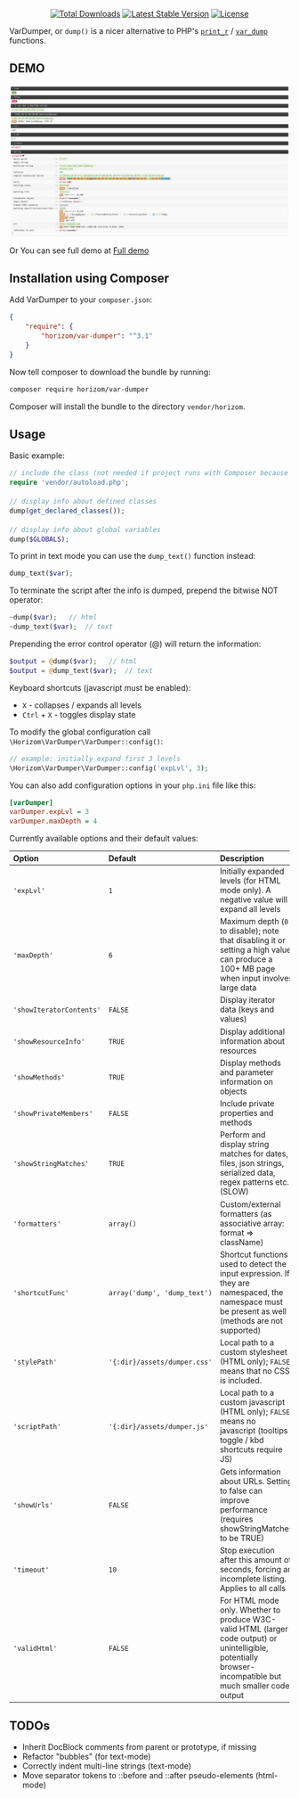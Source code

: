 <p align="center">
<a href="https://packagist.org/packages/horizom/var-dumper"><img src="https://poser.pugx.org/horizom/var-dumper/d/total.svg" alt="Total Downloads"></a>
<a href="https://packagist.org/packages/horizom/var-dumper"><img src="https://poser.pugx.org/horizom/var-dumper/v/stable.svg" alt="Latest Stable Version"></a>
<a href="https://packagist.org/packages/horizom/var-dumper"><img src="https://poser.pugx.org/horizom/var-dumper/license.svg" alt="License"></a>
</p>

VarDumper, or `dump()` is a nicer alternative to PHP's [`print_r`](http://php.net/manual/en/function.print-r.php) / [`var_dump`](http://php.net/manual/en/function.var-dump.php) functions.

## DEMO

<img src="var-dumper.jpg"><br>

Or You can see full demo at [Full demo](var-dumper-full-demo.jpg)

## Installation using Composer

Add VarDumper to your `composer.json`:

```json
{
    "require": {
        "horizom/var-dumper": "^3.1"
    }
}
```

Now tell composer to download the bundle by running:

```bash
composer require horizom/var-dumper
```

Composer will install the bundle to the directory `vendor/horizom`.

## Usage

Basic example:

```php
// include the class (not needed if project runs with Composer because it's auto-loaded)
require 'vendor/autoload.php';

// display info about defined classes
dump(get_declared_classes());

// display info about global variables
dump($GLOBALS);
```

To print in text mode you can use the `dump_text()` function instead:

```php
dump_text($var);
```

To terminate the script after the info is dumped, prepend the bitwise NOT operator:

```php
~dump($var);   // html
~dump_text($var);  // text
```

Prepending the error control operator (@) will return the information:

```php
$output = @dump($var);   // html
$output = @dump_text($var);  // text
```

Keyboard shortcuts (javascript must be enabled):

- `X` - collapses / expands all levels
- `Ctrl` + `X` - toggles display state

To modify the global configuration call `\Horizom\VarDumper\VarDumper::config()`:

```php
// example: initially expand first 3 levels
\Horizom\VarDumper\VarDumper::config('expLvl', 3);
```

You can also add configuration options in your `php.ini` file like this:

```ini
[varDumper]
varDumper.expLvl = 3
varDumper.maxDepth = 4
```

Currently available options and their default values:

| Option                    | Default             | Description
|:------------------------- |:------------------- |:-----------------------------------------------
| `'expLvl'`                | `1`                 | Initially expanded levels (for HTML mode only). A negative value will expand all levels
| `'maxDepth'`              | `6`                 | Maximum depth (`0` to disable); note that disabling it or setting a high value can produce a 100+ MB page when input involves large data
| `'showIteratorContents'`  | `FALSE`             | Display iterator data (keys and values)
| `'showResourceInfo'`      | `TRUE`              | Display additional information about resources
| `'showMethods'`           | `TRUE`              | Display methods and parameter information on objects
| `'showPrivateMembers'`    | `FALSE`             | Include private properties and methods
| `'showStringMatches'`     | `TRUE`              | Perform and display string matches for dates, files, json strings, serialized data, regex patterns etc. (SLOW)
| `'formatters'`            | `array()`           | Custom/external formatters (as associative array: format => className)
| `'shortcutFunc'`          | `array('dump', 'dump_text')`  | Shortcut functions used to detect the input expression. If they are namespaced, the namespace must be present as well (methods are not  supported)
| `'stylePath'`             | `'{:dir}/assets/dumper.css'`  | Local path to a custom stylesheet (HTML only); `FALSE` means that no CSS is included.
| `'scriptPath'`            | `'{:dir}/assets/dumper.js'`   | Local path to a custom javascript (HTML only); `FALSE` means no javascript (tooltips / toggle / kbd shortcuts require JS)
| `'showUrls'`              | `FALSE`             | Gets information about URLs. Setting to false can improve performance (requires showStringMatches to be TRUE)
| `'timeout'`               | `10`                | Stop execution after this amount of seconds, forcing an incomplete listing. Applies to all calls
| `'validHtml'`             | `FALSE`             | For HTML mode only. Whether to produce W3C-valid HTML (larger code output) or unintelligible, potentially browser-incompatible but much smaller code output

## TODOs

- Inherit DocBlock comments from parent or prototype, if missing
- Refactor "bubbles" (for text-mode)
- Correctly indent multi-line strings (text-mode)
- Move separator tokens to ::before and ::after pseudo-elements (html-mode)
